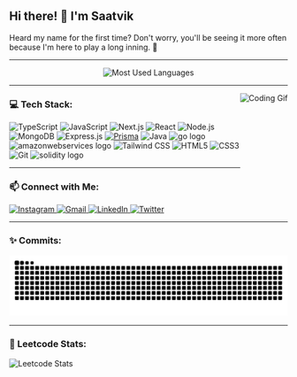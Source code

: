 <h2 align="left">Hi there! 👋 I'm Saatvik</h2>
<p align="left">Heard my name for the first time? Don't worry, you'll be seeing it more often because I'm here to play a long inning. 🚀</p>

---

<div align="center">
  <img src="https://github-readme-stats.vercel.app/api/top-langs?username=saatvik-10&locale=en&hide_title=false&layout=compact&card_width=320&langs_count=5&theme=dracula&hide_border=false" height="200" alt="Most Used Languages" />
</div>

---

<img align="right" height="165" src="https://media.giphy.com/media/v1.Y2lkPTc5MGI3NjExMWs5anczcW5oMGF4YWNuNGZkaTBwM2RranM3djQxNTN2NGkzeWFieiZlcD12MV9pbnRlcm5hbF9naWZfYnlfaWQmY3Q9Zw/qgQUggAC3Pfv687qPC/giphy.gif" alt="Coding Gif" />

<h3 align="left">💻 Tech Stack:</h3>
<div align="left">
  <img src="https://cdn.jsdelivr.net/gh/devicons/devicon/icons/typescript/typescript-original.svg" height="30" alt="TypeScript" />
  <img src="https://cdn.jsdelivr.net/gh/devicons/devicon/icons/javascript/javascript-original.svg" height="30" alt="JavaScript" />
  <img src="https://cdn.jsdelivr.net/gh/devicons/devicon/icons/nextjs/nextjs-original.svg" height="30" alt="Next.js" />
  <img src="https://cdn.jsdelivr.net/gh/devicons/devicon/icons/react/react-original.svg" height="30" alt="React" />
  <img src="https://cdn.jsdelivr.net/gh/devicons/devicon/icons/nodejs/nodejs-original.svg" height="30" alt="Node.js" />
  <img src="https://cdn.jsdelivr.net/gh/devicons/devicon/icons/mongodb/mongodb-original.svg" height="30" alt="MongoDB" />
  <img src="https://skillicons.dev/icons?i=express" height="30" alt="Express.js" />
  <a href="https://www.prisma.io/" target="_blank"><img src="https://profilinator.rishav.dev/skills-assets/prisma.png" alt="Prisma" height="30" /></a>
  <img src="https://cdn.jsdelivr.net/gh/devicons/devicon/icons/java/java-original.svg" height="30" alt="Java" />
  <img src="https://skillicons.dev/icons?i=go" height="30" alt="go logo"  />
  <img src="https://cdn.simpleicons.org/amazonwebservices/FF9900" height="30" alt="amazonwebservices logo"  />
  <img src="https://cdn.simpleicons.org/tailwindcss/06B6D4" height="30" alt="Tailwind CSS" />
  <img src="https://cdn.jsdelivr.net/gh/devicons/devicon/icons/html5/html5-original.svg" height="30" alt="HTML5" />
  <img src="https://cdn.jsdelivr.net/gh/devicons/devicon/icons/css3/css3-original.svg" height="30" alt="CSS3" />
  <img src="https://cdn.jsdelivr.net/gh/devicons/devicon/icons/git/git-original.svg" height="30" alt="Git" />
  <img src="https://cdn.simpleicons.org/solidity/363636" height="30" alt="solidity logo"  />
</div>

---

<h3 align="left">📫 Connect with Me:</h3>
<div align="left">
  <a href="https://www.instagram.com/saatvik___10/" target="_blank">
    <img src="https://img.shields.io/static/v1?message=Instagram&logo=instagram&label=&color=E4405F&logoColor=white&labelColor=&style=for-the-badge" height="40" alt="Instagram" />
  </a>
  <a href="mailto:yello@itsaatvik.dev" target="_blank">
    <img src="https://img.shields.io/static/v1?message=Gmail&logo=gmail&label=&color=D14836&logoColor=white&labelColor=&style=for-the-badge" height="40" alt="Gmail" />
  </a>
  <a href="https://www.linkedin.com/in/saatvik-madan-9ab4a32a9/" target="_blank">
    <img src="https://img.shields.io/static/v1?message=LinkedIn&logo=linkedin&label=&color=0077B5&logoColor=white&labelColor=&style=for-the-badge" height="40" alt="LinkedIn" />
  </a>
  <a href="https://twitter.com/saatvik__10?t=lx0PW7_xlG5YC7iaXeGAgQ&s=09" target="_blank">
    <img src="https://img.shields.io/static/v1?message=Twitter&logo=twitter&label=&color=1DA1F2&logoColor=white&labelColor=&style=for-the-badge" height="40" alt="Twitter" />
  </a>
</div>

---

<h3 align="left">✨ Commits:</h3>
<img src="https://raw.githubusercontent.com/saatvik-10/saatvik-10/output/snake.svg" alt="Snake animation" />

---

<h3 align="left">🚀 Leetcode Stats:</h3>
<div align="left">
  <img src="https://leetcard.jacoblin.cool/saatvik-10" alt="Leetcode Stats" />
</div>
